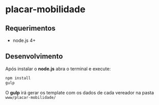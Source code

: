 # placar-mobilidade

## Requerimentos
  * node.js 4+
  
## Desenvolvimento

Após instalar o **node.js** abra o terminal e execute:

```bash
npm install
gulp
```

O **gulp** irá gerar os template com os dados de cada vereador na pasta `www/placar-mobilidade/`